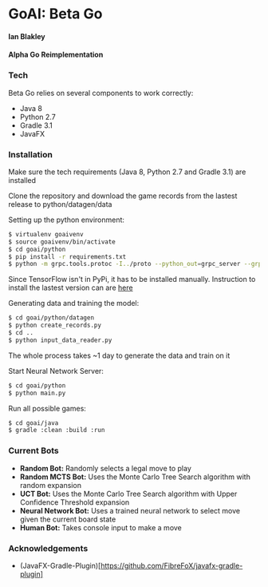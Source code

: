 # GoAI: Beta Go
#### Ian Blakley
#### Alpha Go Reimplementation

### Tech

Beta Go relies on several components to work correctly:

* Java 8
* Python 2.7
* Gradle 3.1
* JavaFX 


### Installation

Make sure the tech requirements (Java 8, Python 2.7 and Gradle 3.1) are installed

Clone the repository and download the game records from the lastest release to python/datagen/data

Setting up the python environment:
```sh
$ virtualenv goaivenv
$ source goaivenv/bin/activate
$ cd goai/python
$ pip install -r requirements.txt
$ python -m grpc.tools.protoc -I../proto --python_out=grpc_server --grpc_python_out=grpc_server ../proto/goai.proto
```
Since TensorFlow isn't in PyPi, it has to be installed manually. Instruction to install the lastest version 
can are [here](https://www.tensorflow.org/versions/r0.11/get_started/os_setup.html)

Generating data and training the model:
```sh
$ cd goai/python/datagen
$ python create_records.py
$ cd ..
$ python input_data_reader.py
```
The whole process takes ~1 day to generate the data and train on it

Start Neural Network Server:
```sh
$ cd goai/python
$ python main.py
```

Run all possible games:
```sh
$ cd goai/java
$ gradle :clean :build :run
```

### Current Bots

* **Random Bot:** Randomly selects a legal move to play
* **Random MCTS Bot:** Uses the Monte Carlo Tree Search algorithm with random expansion
* **UCT Bot:** Uses the Monte Carlo Tree Search algorithm with Upper Confidence Threshold expansion
* **Neural Network Bot:** Uses a trained neural network to select move given the current board state
* **Human Bot:** Takes console input to make a move

### Acknowledgements

* (JavaFX-Gradle-Plugin)[https://github.com/FibreFoX/javafx-gradle-plugin]




